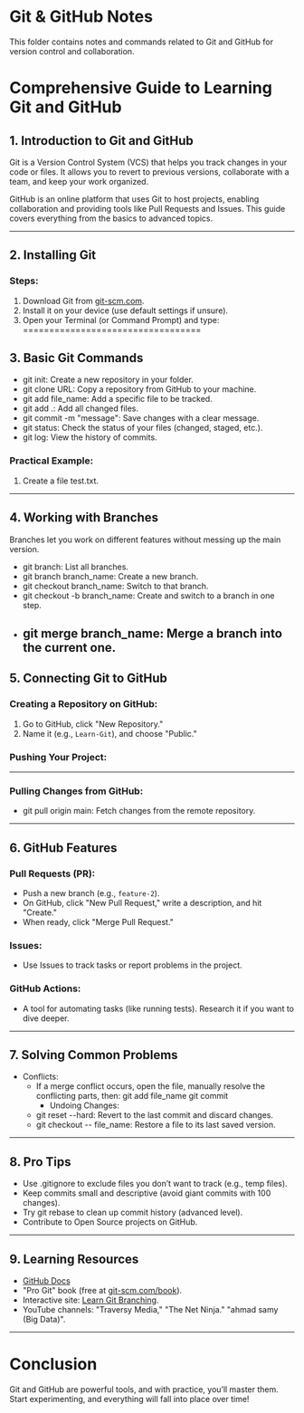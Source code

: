  # Git & GitHub Notes  
This folder contains notes and commands related to Git and GitHub for version control and collaboration.  

# Comprehensive Guide to Learning Git and GitHub

## 1. Introduction to Git and GitHub
Git is a Version Control System (VCS) that helps you track changes in your code or files. It allows you to revert to previous versions, collaborate with a team, and keep your work organized.

GitHub is an online platform that uses Git to host projects, enabling collaboration and providing tools like Pull Requests and Issues. This guide covers everything from the basics to advanced topics.

---

## 2. Installing Git
### Steps:
1. Download Git from [git-scm.com](https://git-scm.com/).
2. Install it on your device (use default settings if unsure).
3. Open your Terminal (or Command Prompt) and type:
==================================
## 3. Basic Git Commands
- git init: Create a new repository in your folder.
- git clone URL: Copy a repository from GitHub to your machine.
- git add file_name: Add a specific file to be tracked.
- git add .: Add all changed files.
- git commit -m "message": Save changes with a clear message.
- git status: Check the status of your files (changed, staged, etc.).
- git log: View the history of commits.

### Practical Example:
1. Create a file test.txt.

---
## 4. Working with Branches
Branches let you work on different features without messing up the main version.
- git branch:  List all branches.
- git branch branch_name: Create a new branch.
- git checkout branch_name: Switch to that branch.
- git checkout -b branch_name: Create and switch to a branch in one step.
- git merge branch_name: Merge a branch into the current one.
    -----
   
## 5. Connecting Git to GitHub
### Creating a Repository on GitHub:
1. Go to GitHub, click "New Repository."
2. Name it (e.g., `Learn-Git`), and choose "Public."

### Pushing Your Project:
-----
### Pulling Changes from GitHub:
- git pull origin main: Fetch changes from the remote repository.

---

## 6. GitHub Features
### Pull Requests (PR):
- Push a new branch (e.g., `feature-2`).
- On GitHub, click "New Pull Request," write a description, and hit "Create."
- When ready, click "Merge Pull Request."

### Issues:
- Use Issues to track tasks or report problems in the project.

### GitHub Actions:
- A tool for automating tasks (like running tests). Research it if you want to dive deeper.

---

## 7. Solving Common Problems
- Conflicts:
  - If a merge conflict occurs, open the file, manually resolve the conflicting parts, then:
       git add file_name
    git commit
    - Undoing Changes:
  - git reset --hard: Revert to the last commit and discard changes.
  - git checkout -- file_name: Restore a file to its last saved version.

---

## 8. Pro Tips
- Use .gitignore to exclude files you don’t want to track (e.g., temp files).
- Keep commits small and descriptive (avoid giant commits with 100 changes).
- Try git rebase to clean up commit history (advanced level).
- Contribute to Open Source projects on GitHub.

---

## 9. Learning Resources
- [GitHub Docs](https://docs.github.com/)
- "Pro Git" book (free at [git-scm.com/book](https://git-scm.com/book)).
- Interactive site: [Learn Git Branching](https://learngitbranching.js.org/).
- YouTube channels: "Traversy Media," "The Net Ninja." "ahmad samy (Big Data)".

---

# Conclusion
Git and GitHub are powerful tools, and with practice, you’ll master them. Start experimenting, and everything will fall into place over time!